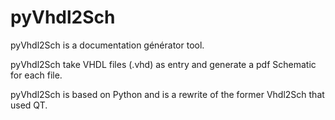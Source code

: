 pyVhdl2Sch
==========
pyVhdl2Sch is a documentation générator tool.

pyVhdl2Sch take VHDL files (.vhd) as entry and generate a pdf Schematic for each file.

pyVhdl2Sch is based on Python and is a rewrite of the former Vhdl2Sch that used QT.


